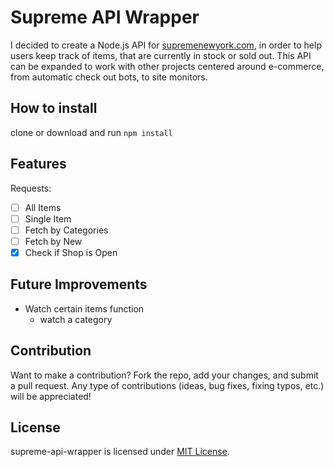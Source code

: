 # Supreme API Wrapper
I decided to create a Node.js API for [supremenewyork.com](http://www.supremenewyork.com/), in order to help users keep track of items, that are currently in stock or sold out. This API can be expanded to work with other projects centered around e-commerce, from automatic check out bots, to site monitors. 


## How to install
clone or download and run ```npm install ```

## Features
Requests:
- [ ] All Items
- [ ] Single Item
- [ ] Fetch by Categories
- [ ] Fetch by New
- [x] Check if Shop is Open

## Future Improvements
* Watch certain items function
    * watch a category

## Contribution
Want to make a contribution? Fork the repo, add your changes, and submit a pull request. Any type of contributions (ideas, bug fixes, fixing typos, etc.) will be appreciated!


## License
supreme-api-wrapper is licensed under [MIT License](https://github.com/KanteLabs/supreme-api-wrapper/blob/master/LICENSE).
